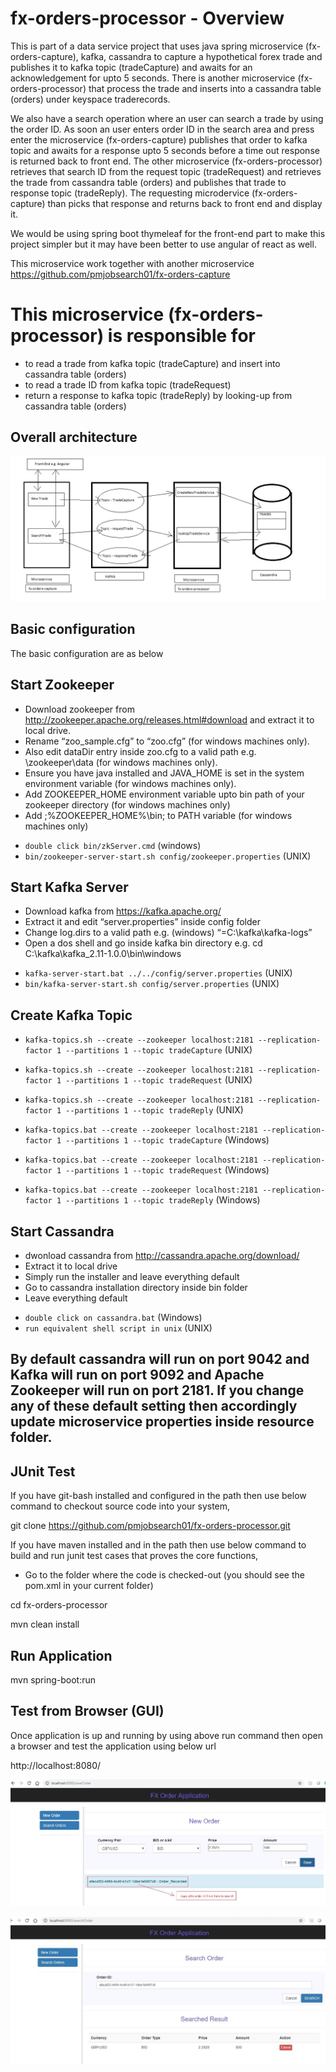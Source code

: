# fx-orders-processor - Overview

This is part of a data service project that uses java spring microservice (fx-orders-capture), kafka, cassandra to capture a hypothetical forex trade and publishes it to kafka topic (tradeCapture) and awaits for an acknowledgement for upto 5 seconds. There is another microservice (fx-orders-processor) that process the trade and inserts into a cassandra table (orders) under keyspace traderecords. 


We also have a search operation where an user can search a trade by using the order ID. As soon an user enters order ID in the search area and press enter the microservice (fx-orders-capture) publishes that order to kafka topic and awaits for a response upto 5 seconds before a time out response is returned back to front end. The other microservice (fx-orders-processor) retrieves that search ID from the request topic (tradeRequest) and retrieves the trade from cassandra table (orders) and publishes that trade to response topic (tradeReply). The requesting microdervice (fx-orders-capture) than picks that response and returns back to front end and display it.

We would be using spring boot thymeleaf for the front-end part to make this project simpler but it may have been better to use angular of react as well. 

This microservice work together with another microservice https://github.com/pmjobsearch01/fx-orders-capture



# This microservice (fx-orders-processor) is responsible for 

* to read a trade from kafka topic (tradeCapture) and insert into cassandra table (orders)
* to read a trade ID from kafka topic (tradeRequest) 
* return a response to kafka topic (tradeReply) by looking-up from cassandra table (orders)

## Overall architecture
![architecture](doc/architecture.jpg)


## Basic configuration

The basic configuration are as below

## Start Zookeeper
* Download zookeeper from http://zookeeper.apache.org/releases.html#download and extract it to local drive. 
* Rename “zoo_sample.cfg” to “zoo.cfg” (for windows machines only). 
* Also edit dataDir entry inside zoo.cfg to a valid path e.g. \zookeeper\data (for windows machines only).
* Ensure you have java installed and JAVA_HOME is set in the system environment variable (for windows machines only). 
* Add ZOOKEEPER_HOME environment variable upto bin path of your zookeeper directory (for windows machines only)
* Add ;%ZOOKEEPER_HOME%\bin; to PATH variable (for windows machines only)

- `double click bin/zkServer.cmd` (windows)
- `bin/zookeeper-server-start.sh config/zookeeper.properties` (UNIX)


## Start Kafka Server
* Download kafka from https://kafka.apache.org/
* Extract it and edit “server.properties” inside config folder
* Change log.dirs to a valid path e.g. (windows) “=C:\\kafka\\kafka-logs”
* Open a dos shell and go inside kafka bin directory e.g. cd C:\kafka\kafka_2.11-1.0.0\bin\windows

- `kafka-server-start.bat ../../config/server.properties` (UNIX)
- `bin/kafka-server-start.sh config/server.properties` (UNIX)

## Create Kafka Topic
- `kafka-topics.sh --create --zookeeper localhost:2181 --replication-factor 1 --partitions 1 --topic tradeCapture` (UNIX)

- `kafka-topics.sh --create --zookeeper localhost:2181 --replication-factor 1 --partitions 1 --topic tradeRequest` (UNIX)

- `kafka-topics.sh --create --zookeeper localhost:2181 --replication-factor 1 --partitions 1 --topic tradeReply` (UNIX)

- `kafka-topics.bat --create --zookeeper localhost:2181 --replication-factor 1 --partitions 1 --topic tradeCapture` (Windows)

- `kafka-topics.bat --create --zookeeper localhost:2181 --replication-factor 1 --partitions 1 --topic tradeRequest` (Windows)

- `kafka-topics.bat --create --zookeeper localhost:2181 --replication-factor 1 --partitions 1 --topic tradeReply` (Windows)


## Start Cassandra
* dwonload cassandra from http://cassandra.apache.org/download/
* Extract it to local drive
* Simply run the installer and leave everything default
* Go to cassandra installation directory inside bin folder
* Leave everything default

- `double click on cassandra.bat` (Windows)
- `run equivalent shell script in unix` (UNIX)

## By default cassandra will run on port 9042 and Kafka will run on port 9092 and Apache Zookeeper will run on port 2181. If you change any of these default setting then accordingly update microservice properties inside resource folder.

JUnit Test
------------------

If you have git-bash installed and configured in the path then use below command to checkout source code into your system,

git clone https://github.com/pmjobsearch01/fx-orders-processor.git

If you have maven installed and in the path then use below command to build and run junit test cases that proves the core functions,

- Go to the folder where the code is checked-out (you should see the pom.xml in your current folder)

cd fx-orders-processor

mvn clean install

Run Application
--------------------------
mvn spring-boot:run

Test from Browser (GUI)
-------------------------
Once application is up and running by using above run command then open a browser and test the application using below url

http://localhost:8080/



![newOrder](doc/newOrder.jpg)

![searchOrder](doc/searchOrder.jpg)
